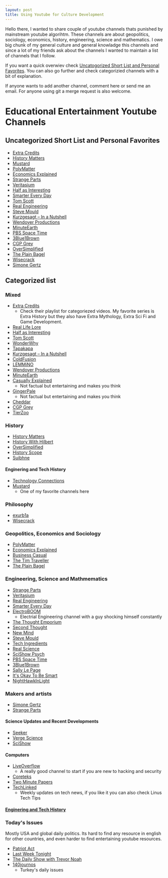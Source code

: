 ```yaml
---
layout: post
title: Using Youtube for Culture Development 
---
```


Hello there, I wanted to share couple of youtube channels thats punished by mainstream youtube algorihtm. These channels are about geopolitics, sociology, economics, history, engineering, science and mathematics. I owe big chunk of my general culture and general knowladge this channels and since a lot of my friends ask about the channels I wanted to maintain a list of channels that I follow.

If you want a quick overwiev check [Uncatogorized Short List and Personal Favorites](#Uncatogorized-Short-List-and-Personal-Favorites). You can also go further and check categorizied channels with a bit of explanation.

If anyone wants to add another channel, comment here or send me an email. For anyone using git a merge request is also welcome.

# Educational Entertainment Youtube Channels

## Uncategorized Short List and Personal Favorites
- [Extra Credits](https://www.youtube.com/channel/UCCODtTcd5M1JavPCOr_Uydg)
- [History Matters](https://www.youtube.com/channel/UC22BdTgxefuvUivrjesETjg)
- [Mustard](https://www.youtube.com/channel/UC1ZBQ-F-yktYD4m5AzM6pww)
- [PolyMatter](https://www.youtube.com/channel/UCgNg3vwj3xt7QOrcIDaHdFg)
- [Economics Explained](https://www.youtube.com/channel/UCZ4AMrDcNrfy3X6nsU8-rPg)
- [Strange Parts](https://www.youtube.com/channel/UCO8DQrSp5yEP937qNqTooOw)
- [Veritasium](https://www.youtube.com/channel/UCHnyfMqiRRG1u-2MsSQLbXA)
- [Half as Interesting](https://www.youtube.com/channel/UCuCkxoKLYO_EQ2GeFtbM_bw)
- [Smarter Every Day](https://www.youtube.com/channel/UC6107grRI4m0o2-emgoDnAA)
- [Tom Scott](https://www.youtube.com/channel/UCBa659QWEk1AI4Tg--mrJ2A)
- [Real Engineering](https://www.youtube.com/channel/UCR1IuLEqb6UEA_zQ81kwXfg)
- [Steve Mould](https://www.youtube.com/channel/UCEIwxahdLz7bap-VDs9h35A)
- [Kurzgesagt – In a Nutshell](https://www.youtube.com/channel/UCsXVk37bltHxD1rDPwtNM8Q)
- [Wendover Productions](https://www.youtube.com/channel/UC9RM-iSvTu1uPJb8X5yp3EQ)
- [MinuteEarth](https://www.youtube.com/channel/UCeiYXex_fwgYDonaTcSIk6w)
- [PBS Space Time](https://www.youtube.com/channel/UC7_gcs09iThXybpVgjHZ_7g)
- [3Blue1Brown](https://www.youtube.com/channel/UCYO_jab_esuFRV4b17AJtAw)
- [CGP Grey](https://www.youtube.com/channel/UC2C_jShtL725hvbm1arSV9w)
- [OverSimplified](https://www.youtube.com/channel/UCNIuvl7V8zACPpTmmNIqP2A)
- [The Plain Bagel](https://www.youtube.com/channel/UCFCEuCsyWP0YkP3CZ3Mr01Q)
- [Wisecrack](https://www.youtube.com/channel/UC6-ymYjG0SU0jUWnWh9ZzEQ)
- [Simone Gertz](https://www.youtube.com/channel/UC3KEoMzNz8eYnwBC34RaKCQ)

## Categorized list
 
### Mixed
- [Extra Credits](https://www.youtube.com/channel/UCCODtTcd5M1JavPCOr_Uydg)
    - Check their playlist for categoriezed videos. My favorite series is Extra History but they also have Extra Mythology, Extra Sci Fi and Game Development.
- [Real Life Lore](https://www.youtube.com/channel/UCP5tjEmvPItGyLhmjdwP7Ww)
- [Half as Interesting](https://www.youtube.com/channel/UCuCkxoKLYO_EQ2GeFtbM_bw)
- [Tom Scott](https://www.youtube.com/channel/UCBa659QWEk1AI4Tg--mrJ2A)
- [WonderWhy](https://www.youtube.com/channel/UCcEPmwpXKrKzZahqjwpIAsQ)
- [Tapakapa](https://www.youtube.com/channel/UCz9mH-PsyV4ZuMGAQqeS8IQ)
- [Kurzgesagt – In a Nutshell](https://www.youtube.com/channel/UCsXVk37bltHxD1rDPwtNM8Q)
- [ColdFusion](https://www.youtube.com/channel/UC4QZ_LsYcvcq7qOsOhpAX4A)
- [LEMMiNO](https://www.youtube.com/channel/UCRcgy6GzDeccI7dkbbBna3Q)
- [Wendover Productions](https://www.youtube.com/channel/UC9RM-iSvTu1uPJb8X5yp3EQ)
- [MinuteEarth](https://www.youtube.com/channel/UCeiYXex_fwgYDonaTcSIk6w)
- [Casually Explained](https://www.youtube.com/channel/UCr3cBLTYmIK9kY0F_OdFWFQ)
    - Not factual but entertaining and makes you think
- [GingerPale](https://www.youtube.com/channel/UCGGTAB19HlHEWPwwmxHsEKA)
    - Not factual but entertaining and makes you think
- [Cheddar](https://www.youtube.com/channel/UC04KsGq3npibMCE9Td3mVDg)
- [CGP Grey](https://www.youtube.com/channel/UC2C_jShtL725hvbm1arSV9w)
- [TierZoo](https://www.youtube.com/channel/UCHsRtomD4twRf5WVHHk-cMw)

### History
- [History Matters](https://www.youtube.com/channel/UC22BdTgxefuvUivrjesETjg)
- [History With Hilbert](https://www.youtube.com/channel/UC1Zc6_BhPXiCWZlrZP4EsEg)
- [OverSimplified](https://www.youtube.com/channel/UCNIuvl7V8zACPpTmmNIqP2A)
- [History Scope](https://www.youtube.com/channel/UCYb6v1AlX6prKl83DswM5iw)
- [Suibhne](https://www.youtube.com/channel/UCQD-0MjUbDBwm2UTVYr0Dag)

#### Enginering and Tech History
- [Technology Connections](https://www.youtube.com/channel/UCy0tKL1T7wFoYcxCe0xjN6Q)
- [Mustard](https://www.youtube.com/channel/UC1ZBQ-F-yktYD4m5AzM6pww)
    - One of my favorite channels here

### Philosophy
- [exurb1a](https://www.youtube.com/channel/UCimiUgDLbi6P17BdaCZpVbg)
- [Wisecrack](https://www.youtube.com/channel/UC6-ymYjG0SU0jUWnWh9ZzEQ)

### Geopolitics, Economics and Sociology
- [PolyMatter](https://www.youtube.com/channel/UCgNg3vwj3xt7QOrcIDaHdFg)
- [Economics Explained](https://www.youtube.com/channel/UCZ4AMrDcNrfy3X6nsU8-rPg)
- [Business Casual](https://www.youtube.com/channel/UC_E4px0RST-qFwXLJWBav8Q)
- [The Tim Traveller](https://www.youtube.com/channel/UC2LVhJH_9cT2XKp0VAfsKOQ)
- [The Plain Bagel](https://www.youtube.com/channel/UCFCEuCsyWP0YkP3CZ3Mr01Q)

### Engineering, Science and Mathmematics
- [Strange Parts](https://www.youtube.com/channel/UCO8DQrSp5yEP937qNqTooOw)
- [Veritasium](https://www.youtube.com/channel/UCHnyfMqiRRG1u-2MsSQLbXA)
- [Real Engineering](https://www.youtube.com/channel/UCR1IuLEqb6UEA_zQ81kwXfg)
- [Smarter Every Day](https://www.youtube.com/channel/UC6107grRI4m0o2-emgoDnAA)
- [ElectroBOOM](https://www.youtube.com/channel/UCJ0-OtVpF0wOKEqT2Z1HEtA)
    - Electrial Engineering channel with a guy shocking himself constantly
- [The Thought Emporium](https://www.youtube.com/channel/UCV5vCi3jPJdURZwAOO_FNfQ)
- [Second Thought](https://www.youtube.com/channel/UCJm2TgUqtK1_NLBrjNQ1P-w)
- [New Mind](https://www.youtube.com/channel/UC5_Y-BKzq1uW_2rexWkUzlA)
- [Steve Mould](https://www.youtube.com/channel/UCEIwxahdLz7bap-VDs9h35A)
- [Tech Ingredients](https://www.youtube.com/channel/UCVSHXNNBitaPd5lYz48--yg)
- [Real Science](https://www.youtube.com/channel/UC176GAQozKKjhz62H8u9vQQ)
- [SciShow Psych](https://www.youtube.com/channel/UCUdettijNYvLAm4AixZv4RA)
- [PBS Space Time](https://www.youtube.com/channel/UC7_gcs09iThXybpVgjHZ_7g)
- [3Blue1Brown](https://www.youtube.com/channel/UCYO_jab_esuFRV4b17AJtAw)
- [Sally Le Page](https://www.youtube.com/channel/UC9AUeAvdEVJfyS9rd9pvp8g)
- [It's Okay To Be Smart](https://www.youtube.com/user/itsokaytobesmart)
- [NightHawkInLight](https://www.youtube.com/channel/UCFtc3XdXgLFwhlDajMGK69w)

### Makers and artists
- [Simone Gertz](https://www.youtube.com/channel/UC3KEoMzNz8eYnwBC34RaKCQ)
- [Strange Parts](https://www.youtube.com/channel/UCO8DQrSp5yEP937qNqTooOw)

#### Science Updates and Recent Developments
- [Seeker](https://www.youtube.com/channel/UCzWQYUVCpZqtN93H8RR44Qw)
- [Verge Science](https://www.youtube.com/channel/UCtxJFU9DgUhfr2J2bveCHkQs)
- [SciShow](https://www.youtube.com/channel/UCZYTClx2T1of7BRZ86-8fow)

#### Computers
- [LiveOverflow](https://www.youtube.com/channel/UClcE-kVhqyiHCcjYwcpfj9w)
    - A really good channel to start if you are new to hacking and security
- [Coreteks](https://www.youtube.com/channel/UCX_t3BvnQtS5IHzto_y7tbw)
- [Two Minute Papers](https://www.youtube.com/channel/UCbfYPyITQ-7l4upoX8nvctg)
- [TechLinked](https://www.youtube.com/channel/UCeeFfhMcJa1kjtfZAGskOCA)
    - Weekly updates on tech news, if you like it you can also check Linus Tech Tips

#### [Enginering and Tech History](#Enginering-and-Tech-History)

### Today's Issues
Mostly USA and global daily politics. Its hard to find any resource in english for other countries, and even harder to find entertaining youtube resources.
- [Patriot Act](https://www.youtube.com/channel/UCarEovlrD9QY-fy-Z6apIDQ)
- [Last Week Tonight](https://www.youtube.com/user/LastWeekTonight)
- [The Daily Show with Trevor Noah](https://www.youtube.com/channel/UCwWhs_6x42TyRM4Wstoq8HA)
- [140journos](https://www.youtube.com/channel/UCO-_F5ZEUhy0oKrSa69DLMw)
    - Turkey's daily issues